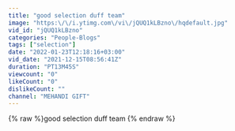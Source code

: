 ```yaml
---
title: "good selection duff team"
image: "https:\/\/i.ytimg.com\/vi\/jQUQ1kLBzno\/hqdefault.jpg"
vid_id: "jQUQ1kLBzno"
categories: "People-Blogs"
tags: ["selection"]
date: "2022-01-23T12:18:16+03:00"
vid_date: "2021-12-15T08:56:41Z"
duration: "PT13M45S"
viewcount: "0"
likeCount: "0"
dislikeCount: ""
channel: "MEHANDI GIFT"
---
```

{% raw %}good selection duff team {% endraw %}
